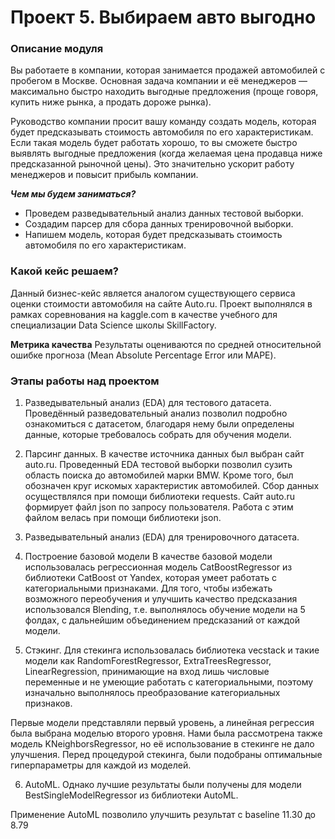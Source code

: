 # Проект 5. Выбираем авто выгодно

### Описание модуля  
Вы работаете в компании, которая занимается продажей автомобилей с пробегом в Москве. 
Основная задача компании и её менеджеров — максимально быстро находить выгодные предложения (проще говоря, купить ниже рынка, а продать дороже рынка).

Руководство компании просит вашу команду создать модель, которая будет предсказывать стоимость автомобиля по его характеристикам.
Если такая модель будет работать хорошо, то вы сможете быстро выявлять выгодные предложения (когда желаемая цена продавца ниже предсказанной рыночной цены). 
Это значительно ускорит работу менеджеров и повысит прибыль компании.   

***Чем мы будем заниматься?***  
- Проведем разведывательный анализ данных тестовой выборки.
- Создадим парсер для сбора данных тренировочной выборки.
- Напишем модель, которая будет предсказывать стоимость автомобиля по его характеристикам. 


### Какой кейс решаем?
Данный бизнес-кейс является аналогом существующего сервиса оценки стоимости автомобиля на сайте Auto.ru.
Проект выполнялся в рамках соревнования на kaggle.com в качестве учебного для специализации Data Science школы SkillFactory.

**Метрика качества**
Результаты оцениваются по средней относительной ошибке прогноза (Mean Absolute Percentage Error или MAPE).

### Этапы работы над проектом  
1. Разведывательный анализ (EDA) для тестового датасета.
Проведённый разведовательный анализ позволил подробно ознакомиться с датасетом, благодаря нему были определены данные, которые требовалось собрать для обучения модели.

2. Парсинг данных.
В качестве источника данных был выбран сайт auto.ru. Проведенный EDA тестовой выборки позволил сузить область поиска до автомобилей марки BMW. 
Кроме того, был обозначен круг искомых характеристик автомобилей. Сбор данных осуществлялся при помощи библиотеки requests. 
Сайт auto.ru формирует файл json по запросу пользователя. Работа с этим файлом велась при помощи библиотеки json.

3. Разведывательный анализ (EDA) для тренировочного датасета.

4. Построение базовой модели
В качестве базовой модели использовалась регрессионная модель CatBoostRegressor из библиотеки CatBoost от Yandex, которая умеет работать с категориальными признаками. 
Для того, чтобы избежать возможного переобучения и улучшить качество предсказания использовался Blending, т.е. выполнялось обучение модели на 5 фолдах, с дальнейшим объединением предсказаний от каждой модели.

5. Стэкинг.
Для стекинга использовалась библиотека vecstack и такие модели как RandomForestRegressor, ExtraTreesRegressor, LinearRegression, принимающие на вход лишь числовые переменные и не умеющие работать с категориальными, поэтому изначально выполнялось преобразование категориальных признаков.

Первые модели представляли первый уровень, а линейная регрессия была выбрана моделью второго уровня. Нами была рассмотрена также модель KNeighborsRegressor, но её использование в стекинге не дало улучшения. 
Перед процедурой стекинга, были подобраны оптимальные гиперпараметры для каждой из моделей. 

6. AutoML.
Однако лучшие результаты были получены для модели BestSingleModelRegressor из библиотеки AutoML.

Применение AutoML позволило улучшить результат с baseline 11.30 до 8.79

